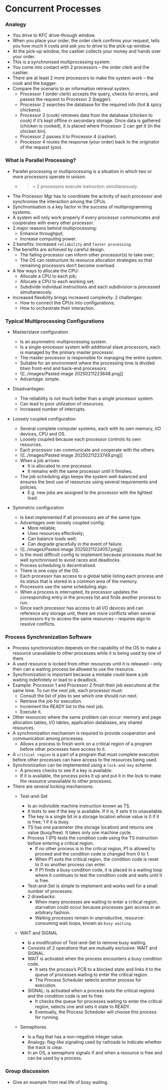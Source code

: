 # Concurrent Processes

### Analogy 
- You drive to KFC drive-through window.
- When you place your order, the order clerk confirms your request, tells you how much it costs and ask you to drive to the pick-up window.
- At the pick-up window, the cashier collects your money and hands over your order.
- This is a synchronised multiprocessing system.
- You come into contact with 2 processors – the order clerk and the cashier.
- There are at least 2 more processors to make the system work – the cook and the bagger.
- Compare the scenario to an information retrieval system.
	- Processor 1 (order clerk) accepts the query, checks for errors, and passes the request to Processor 2 (bagger).
	- Processor 2 searches the database for the required info (hot & spicy chickens).
	- Processor 3 (cook) retrieves data from the database (chicken to cook) if it’s kept offline in secondary storage.  Once data is gathered (chicken is cooked), it is placed where Processor 2 can get it (in the chicken bin).
	- Processor 2 passes it to Processor 4 (cashier).
	- Processor 4 routes the response (your order) back to the originator of the request (you).

### What is Parallel Processing?
- Parallel processing or multiprocessing is a situation in which two or more processors operate in unison.
	- >= 2 processors execute instruction simultaneously.
- The Processor Mgr has to coordinate the activity of each processor and synchronise the interaction among the CPUs.
- Synchronisation is a key factor in the success of multiprogramming systems.
- A system will only work properly if every processor communicates and cooperates with every other processor.
- 2 major reasons behind multiprocessing:
	- Enhance throughput;
	- Increase computing power.
- 2 benefits: increased `reliability` and `faster processing`.
- The benefits are achieved by careful design.
	- The failing processor can inform other processor(s) to take over;
	- The OS can restructure its resource allocation strategies so that remaining processors don’t become overload.
- A few ways to allocate the CPU:
	- Allocate a CPU to each job;
	- Allocate a CPU to each working set;
	- Subdivide individual instructions and each subdivision is processed simultaneously.
 - Increased flexibility brings increased complexity.  2 challenges:
	 - How to connect the CPUs into configurations;
	 - How to orchestrate their interaction.

### Typical Multiprocessing Configurations
- Master/slave configuration
	- Is an asymmetric multiprocessing system.
	- Is a single-processor system with additional slave processors, each is managed by the primary master processor.
	- The master processor is responsible for managing the entire system.
	- Suitable for an environment where the processing time is divided btwn front-end and back-end processors.
	- ![[../images/Pasted image 20250211223648.png]]
	- Advantage: simple.
- Disadvantages:
	- The reliability is not much better than a single processor system.
	- Can lead to poor utilization of resources.
	- Increased number of interrupts.

- Loosely coupled configuration
	- Several complete computer systems, each with its own memory, I/O devices, CPU and OS.
	- Loosely coupled because each processor controls its own resources.
	- Each processor can communicate and cooperate with the others.
	- ![[../images/Pasted image 20250211223749.png]]
	- When a job arrives:
		- It is allocated to one processor.
		- It remains with the same processor until it finishes.
	- The job scheduling algo keeps the system well-balanced and ensures the best use of resources using several requirements and policies.
		- E.g. new jobs are assigned to the processor with the lightest load.

- Symmetric configuration
	- Is best implemented if all processors are of the same type.
	- Advantages over loosely coupled config:
		- More reliable;
		- Uses resources effectively;
		- Can balance loads well;
		- Can degrade gracefully in the event of failure.
	- ![[../images/Pasted image 20250211224057.png]]
	- Is the most difficult config to implement because processes must be well synchronised to avoid races and deadlocks.
	- Process scheduling is decentralised.
	- There is one copy of the OS.
	- Each processor has access to a global table listing each process and its status that is stored in a common area of the memory.
	- Processors use the same scheduling algo.
	- When a process is interrupted, its processor updates the corresponding entry in the process list and finds another process to run.
	- Since each processor has access to all I/O devices and can reference any storage unit, there are more conflicts when several processors try to access the same resources – requires algo to resolve conflicts.

### Process Synchronization Software
- Process synchronization depends on the capability of the OS to make a resource unavailable to other processes while it is being used by one of them.
- A used resource is locked from other resources until it is released – only then can a waiting process be allowed to use the resource.
- Synchronization is important because a mistake could leave a job waiting indefinitely or lead to a deadlock.
- Example: Processor 1 and Processor 2 finish their job executions at the same time.  To run the next job, each processor must:
	- Consult the list of jobs to see which one should run next.
	- Retrieve the job for execution.
	- Increment the READY list to the next job.
	- Execute it.
- Other resources where the same problem can occur: memory and page allocation tables, I/O tables, application databases, any shared resources.
- A synchronization mechanism is required to provide cooperation and communication among processes.
	- Allows a process to finish work on a critical region of a program before other processes have access to it. 
- A `critical region` is a part of a program that must complete execution before other processes can have access to the resources being used.
- Synchronization can be implemented using a `lock-and-key` scheme.
	- A process checks to see if a key is available.
	- If it is available, the process picks it up and put it in the lock to make the resource unavailable to other processes.
- There are several locking mechanisms:
	- Test-and-Set
		- Is an indivisible machine instruction known as TS.
		- It tests to see if the key is available.  If it is, it sets it to unavailable.
		- The key is a single bit in a storage location whose value is 0 if it is free; 1 if it is busy.
		- TS has one parameter (the storage location) and returns one value (busy/free).  It takes only one machine cycle.
		- Process 1 (P1) tests the condition code using the TS instruction before entering a critical region.
			- If no other process is in the critical region, P1 is allowed to proceed and the condition code is changed from 0 to 1.
			- When P1 exits the critical region, the condition code is reset to 0 so another process can enter.
			- If P1 finds a busy condition code, it is placed in a waiting loop where it continues to test the condition code and waits until it is free.
		- Test-and-Set is simple to implement and works well for a small number of processes.
		- 2 drawbacks:
			- When many processes are waiting to enter a critical region, starvation could occur because processes gain access in an arbitrary fashion.
			- Waiting processes remain in unproductive, resource-consuming wait loops, known as `busy waiting`.

	- WAIT and SIGNAL
		- Is a modification of Test-and-Set to remove busy waiting.
		- Consists of 2 operations that are mutually exclusive: WAIT and SIGNAL.
		- WAIT is activated when the process encounters a busy condition code.
			- It sets the process’s PCB to a blocked state and links it to the queue of processes waiting to enter the critical region.
			- The Process Scheduler selects another process for execution.
		- SIGNAL: is activated when a process exits the critical regions and the condition code is set to free.
			- It checks the queue for processes waiting to enter the critical region, selects one and sets it state to READY.
			- Eventually, the Process Scheduler will choose this process for running.
	- Semaphores
		- Is a flag that has a non-negative integer value.
		- Analogy: flag-like signaling used by railroads to indicate whether the track is clear.
		- In an OS, a semaphore signals if and when a resource is free and can be used by a process.

### Group discussion
- Give an example from real life of busy waiting.
















